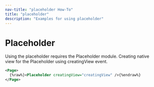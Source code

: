 ```yaml
---
nav-title: "placeholder How-To"
title: "placeholder"
description: "Examples for using placeholder"
---
```

# Placeholder
Using the placeholder requires the Placeholder module.
<snippet id='article-require-module'/>
Creating native view for the Placeholder using creatingView event.
``` XML
<Page>
  {%raw%}<Placeholder creatingView="creatingView" />{%endraw%}
</Page>
```
<snippet id='article-creating-view'/>
